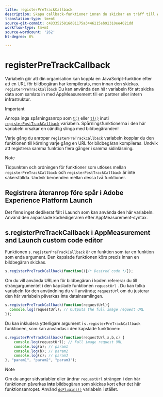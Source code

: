 ```yaml
---
title: registerPreTrackCallback
description: Skapa callback-funktioner innan du skickar en träff till Adobe.
translation-type: tm+mt
source-git-commit: c4833525816d81175a3446215eb92310ee4021dd
workflow-type: tm+mt
source-wordcount: '262'
ht-degree: 0%

---
```



# registerPreTrackCallback

Variabeln gör att din organisation kan koppla en JavaScript-funktion efter att en URL för bildbegäran har kompilerats, men innan den skickas. `registerPreTrackCallback` Du kan använda den här variabeln för att skicka data som samlats in med AppMeasurement till en partner eller intern infrastruktur.

>[!IMPORTANT]
>
>Anropa inga spårningsanrop som [`t()`](t-method.md) eller [`tl()`](tl-method.md) inuti [`registerPostTrackCallback`](registerposttrackcallback.md) variabeln. Spårningsfunktionerna i den här variabeln orsakar en oändlig slinga med bildbegäranden!

Varje gång du anropar `registerPreTrackCallback` variabeln kopplar du den funktionen till körning varje gång en URL för bildbegäran kompileras. Undvik att registrera samma funktion flera gånger i samma sidinläsning.

>[!NOTE]
>
>Tidpunkten och ordningen för funktioner som utlöses mellan `registerPreTrackCallback` och `registerPostTrackCallback` är inte säkerställda. Undvik beroenden mellan dessa två funktioner.

## Registrera återanrop före spår i Adobe Experience Platform Launch

Det finns inget dedikerat fält i Launch som kan använda den här variabeln. Använd den anpassade kodredigeraren efter AppMeasurement-syntax.

## s.registerPreTrackCallback i AppMeasurement and Launch custom code editor

Funktionen `s.registerPreTrackCallback` är en funktion som tar en funktion som enda argument. Den kapslade funktionen körs precis innan en bildbegäran skickas.

```js
s.registerPreTrackCallback(function(){/* Desired code */});
```

Om du vill använda URL:en för bildbegäran i koden refererar du till strängargumentet i den kapslade funktionen `requestUrl` . Du kan tolka variabeln för den användning du vill använda; `requestUrl` om du justerar den här variabeln påverkas inte datainsamlingen.

```js
s.registerPreTrackCallback(function(requestUrl){
  console.log(requestUrl); // Outputs the full image request URL
});
```

Du kan inkludera ytterligare argument i `s.registerPreTrackCallback` funktionen, som kan användas i den kapslade funktionen:

```js
s.registerPreTrackCallback(function(requestUrl,a,b,c) {
    console.log(requestUrl); // Full image request URL
    console.log(a); // param1
    console.log(b); // param2
    console.log(c); // param3
}, "param1", "param2", "param3");
```

>[!NOTE]
>
>Om du anger sidvariabler eller ändrar `requestUrl` strängen i den här funktionen påverkas **inte** bildbegäran som skickas kort efter det här funktionsanropet. Använd [`doPlugins()`](doplugins.md) variabeln i stället.
